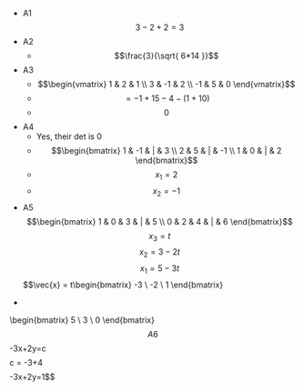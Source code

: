 - A1
$$3-2+2=3$$
- A2
	- $$\frac{3}{\sqrt{ 6*14 }}$$
- A3
	- $$\begin{vmatrix}
1 & 2 & 1 \\
3 & -1 & 2 \\
-1 & 5 & 0
\end{vmatrix}$$
	- $$=-1+15-4-(1+10)$$
	- $$0$$
- A4
	- Yes, their det is 0
	- $$\begin{bmatrix}
1 & -1 & | & 3 \\
2 & 5 & | & -1 \\
1 & 0 & | & 2
\end{bmatrix}$$
	- $$x_{1} = 2$$
	- $$x_{2}=-1$$
- A5
$$\begin{bmatrix} 
1 & 0 & 3 & | & 5 \\
0 & 2 & 4 & | & 6
\end{bmatrix}$$
$$x_{3} = t$$
$$x_{2} = 3-2t$$
$$x_{1} = 5-3t$$
$$\vec{x} = t\begin{bmatrix}
-3 \\
-2 \\ 
1
\end{bmatrix}
+
\begin{bmatrix}
5 \\
3 \\
0
\end{bmatrix}
$$
A6
$$
-3x+2y=c
$$
$$c = -3+4$$
$$-3x+2y=1$$